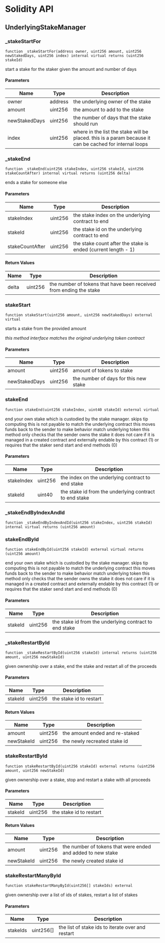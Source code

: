 # Solidity API

## UnderlyingStakeManager

### _stakeStartFor

```solidity
function _stakeStartFor(address owner, uint256 amount, uint256 newStakedDays, uint256 index) internal virtual returns (uint256 stakeId)
```

start a stake for the staker given the amount and number of days

#### Parameters

| Name | Type | Description |
| ---- | ---- | ----------- |
| owner | address | the underlying owner of the stake |
| amount | uint256 | the amount to add to the stake |
| newStakedDays | uint256 | the number of days that the stake should run |
| index | uint256 | where in the list the stake will be placed. this is a param because it can be cached for internal loops |

### _stakeEnd

```solidity
function _stakeEnd(uint256 stakeIndex, uint256 stakeId, uint256 stakeCountAfter) internal virtual returns (uint256 delta)
```

ends a stake for someone else

#### Parameters

| Name | Type | Description |
| ---- | ---- | ----------- |
| stakeIndex | uint256 | the stake index on the underlying contract to end |
| stakeId | uint256 | the stake id on the underlying contract to end |
| stakeCountAfter | uint256 | the stake count after the stake is ended (current length - 1) |

#### Return Values

| Name | Type | Description |
| ---- | ---- | ----------- |
| delta | uint256 | the number of tokens that have been received from ending the stake |

### stakeStart

```solidity
function stakeStart(uint256 amount, uint256 newStakedDays) external virtual
```

starts a stake from the provided amount

_this method interface matches the original underlying token contract_

#### Parameters

| Name | Type | Description |
| ---- | ---- | ----------- |
| amount | uint256 | amount of tokens to stake |
| newStakedDays | uint256 | the number of days for this new stake |

### stakeEnd

```solidity
function stakeEnd(uint256 stakeIndex, uint40 stakeId) external virtual
```

end your own stake which is custodied by the stake manager. skips tip computing
this is not payable to match the underlying contract
this moves funds back to the sender to make behavior match underlying token
this method only checks that the sender owns the stake it does not care
if it is managed in a created contract and externally endable by this contract (1)
or requires that the staker send start and end methods (0)

#### Parameters

| Name | Type | Description |
| ---- | ---- | ----------- |
| stakeIndex | uint256 | the index on the underlying contract to end stake |
| stakeId | uint40 | the stake id from the underlying contract to end stake |

### _stakeEndByIndexAndId

```solidity
function _stakeEndByIndexAndId(uint256 stakeIndex, uint256 stakeId) internal virtual returns (uint256 amount)
```

### stakeEndById

```solidity
function stakeEndById(uint256 stakeId) external virtual returns (uint256 amount)
```

end your own stake which is custodied by the stake manager. skips tip computing
this is not payable to match the underlying contract
this moves funds back to the sender to make behavior match underlying token
this method only checks that the sender owns the stake it does not care
if it is managed in a created contract and externally endable by this contract (1)
or requires that the staker send start and end methods (0)

#### Parameters

| Name | Type | Description |
| ---- | ---- | ----------- |
| stakeId | uint256 | the stake id from the underlying contract to end stake |

### _stakeRestartById

```solidity
function _stakeRestartById(uint256 stakeId) internal returns (uint256 amount, uint256 newStakeId)
```

given ownership over a stake, end the stake
and restart all of the proceeds

#### Parameters

| Name | Type | Description |
| ---- | ---- | ----------- |
| stakeId | uint256 | the stake id to restart |

#### Return Values

| Name | Type | Description |
| ---- | ---- | ----------- |
| amount | uint256 | the amount ended and re-staked |
| newStakeId | uint256 | the newly recreated stake id |

### stakeRestartById

```solidity
function stakeRestartById(uint256 stakeId) external returns (uint256 amount, uint256 newStakeId)
```

given ownership over a stake, stop and restart a stake with all proceeds

#### Parameters

| Name | Type | Description |
| ---- | ---- | ----------- |
| stakeId | uint256 | the stake id to restart |

#### Return Values

| Name | Type | Description |
| ---- | ---- | ----------- |
| amount | uint256 | the number of tokens that were ended and added to new stake |
| newStakeId | uint256 | the newly created stake id |

### stakeRestartManyById

```solidity
function stakeRestartManyById(uint256[] stakeIds) external
```

given ownership over a list of ids of stakes, restart a list of stakes

#### Parameters

| Name | Type | Description |
| ---- | ---- | ----------- |
| stakeIds | uint256[] | the list of stake ids to iterate over and restart |

